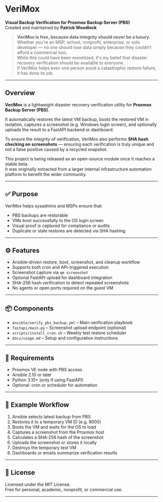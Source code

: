 # VeriMox

**Visual Backup Verification for Proxmox Backup Server (PBS)**  
Created and maintained by **Patrick Woodlock**

> **VeriMox is free, because data integrity should never be a luxury.**  
> Whether you're an MSP, school, nonprofit, enterprise, or solo developer — no one should lose data simply because they couldn’t afford a commercial tool.  
> While this could have been monetized, it's my belief that disaster recovery verification should be available to everyone.  
> If VeriMox helps even one person avoid a catastrophic restore failure, it has done its job.

---

## Overview

**VeriMox** is a lightweight disaster recovery verification utility for **Proxmox Backup Server (PBS)**.

It automatically restores the latest VM backup, boots the restored VM in isolation, captures a screenshot (e.g. Windows login screen), and optionally uploads the result to a FastAPI backend or dashboard.

To ensure the integrity of verification, VeriMox also performs **SHA hash checking on screenshots** — ensuring each verification is truly unique and not a false positive caused by a recycled snapshot.

This project is being released as an open-source module once it reaches a stable beta.  
It was originally extracted from a larger internal infrastructure automation platform to benefit the wider community.

---

## ✅ Purpose

VeriMox helps sysadmins and MSPs ensure that:

- PBS backups are restorable
- VMs boot successfully to the OS login screen
- Visual proof is captured for compliance or audits
- Duplicate or stale restores are detected via SHA hashing

---

## ⚙️ Features

- Ansible-driven restore, boot, screenshot, and cleanup workflow
- Supports both cron and API-triggered execution
- Screenshot capture via `qm screenshot`
- Optional FastAPI upload for dashboard integration
- SHA-256 hash verification to detect repeated screenshots
- No agents or open ports required on the guest VM

---

## 📦 Components

- `ansible/verify_pbs_backup.yml` – Main verification playbook
- `fastapi/main.py` – Screenshot upload endpoint (optional)
- `scripts/install_cron.sh` – Weekly test restore scheduler
- `docs/usage.md` – Setup and configuration instructions

---

## 🧰 Requirements

- Proxmox VE node with PBS access
- Ansible 2.10 or later
- Python 3.10+ (only if using FastAPI)
- Optional: cron or scheduler for automation

---

## 🔄 Example Workflow

1. Ansible selects latest backup from PBS
2. Restores it to a temporary VM ID (e.g. 9000)
3. Boots the VM and waits for the OS to load
4. Captures a screenshot from the Proxmox host
5. Calculates a SHA-256 hash of the screenshot
6. Uploads the screenshot or stores it locally
7. Destroys the temporary test VM
8. Dashboards or emails summarize verification results

---

## 📜 License

Licensed under the MIT License.  
Free for personal, academic, nonprofit, or commercial use.

---

